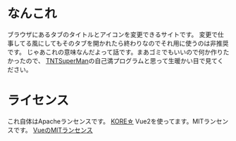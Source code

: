 # なんこれ
ブラウザにあるタブのタイトルとアイコンを変更できるサイトです。
変更で仕事してる風にしてもそのタブを開かれたら終わりなのでそれ用に使うのは非推奨です。
じゃあこれの意味なんだよって話です。まあゴミでもいいので何か作りたかったので、
[TNTSuperMan](https://github.com/TNTSuperMan)の自己満プログラムと思って生暖かい目で見てください。
# ライセンス
これ自体はApacheランセンスです。
[KORE☆](LICENSE)
Vue2を使ってます。MITランセンスです。
[VueのMITランセンス](VUE.COPYING)
